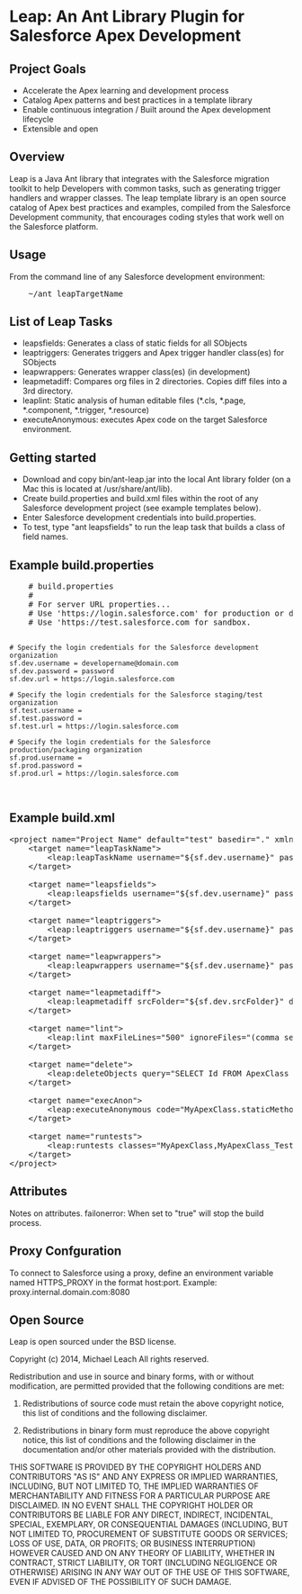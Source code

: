 <h1>Leap: An Ant Library Plugin for Salesforce Apex Development</h1>

<h2>Project Goals</h2>
<ul>
<li>Accelerate the Apex learning and development process</li>
<li>Catalog Apex patterns and best practices in a template library</li>
<li>Enable continuous integration / Built around the Apex development lifecycle</li>
<li>Extensible and open</li>
</ul>

<h2>Overview</h2>
Leap is a Java Ant library that integrates with the Salesforce migration toolkit to help Developers with common tasks, such as generating trigger handlers and wrapper classes. The leap template library is an open source catalog of Apex best practices and examples, compiled from the Salesforce Development community, that encourages coding styles that work well on the Salesforce platform.

<h2>Usage</h2>
From the command line of any Salesforce development environment:
<pre>
	~/ant leapTargetName
</pre>

<h2>List of Leap Tasks</h2>
<ul>
	<li>leapsfields: Generates a class of static fields for all SObjects</li>
	<li>leaptriggers: Generates triggers and Apex trigger handler class(es) for SObjects</li>
	<li>leapwrappers: Generates wrapper class(es) (in development)</li>
	<li>leapmetadiff: Compares org files in 2 directories. Copies diff files into a 3rd directory.</li>
	<li>leaplint: Static analysis of human editable files (*.cls, *.page, *.component, *.trigger, *.resource)</li>
	<li>executeAnonymous: executes Apex code on the target Salesforce environment.</li>
</ul>

<h2>Getting started</h2>
<ul>
	<li>Download and copy bin/ant-leap.jar into the local Ant library folder (on a Mac this is located at /usr/share/ant/lib).</li>
	<li>Create build.properties and build.xml files within the root of any Salesforce development project (see example templates below).</li>
	<li>Enter Salesforce development credentials into build.properties.</li>
	<li>To test, type "ant leapsfields" to run the leap task that builds a class of field names.</li>
</ul>

<h2>Example build.properties</h2>
<pre>
	# build.properties
	#
	# For server URL properties...
	# Use 'https://login.salesforce.com' for production or developer edition.
	# Use 'https://test.salesforce.com for sandbox.

	# Specify the login credentials for the Salesforce development organization
	sf.dev.username = developername@domain.com
	sf.dev.password = password
	sf.dev.url = https://login.salesforce.com

	# Specify the login credentials for the Salesforce staging/test organization
	sf.test.username = 
	sf.test.password = 
	sf.test.url = https://login.salesforce.com

	# Specify the login credentials for the Salesforce production/packaging organization
	sf.prod.username = 
	sf.prod.password = 
	sf.prod.url = https://login.salesforce.com
</pre>

<h2>Example build.xml</h2>

<pre>
&lt;project name="Project Name" default="test" basedir="." xmlns:sf="antlib:com.salesforce" xmlns:leap="antlib:org.leap"&gt;
	&lt;target name="leapTaskName"&gt;
		&lt;leap:leapTaskName username="${sf.dev.username}" password="${sf.dev.password}" serverurl="${sf.dev.url}" /&gt;
	&lt;/target&gt;

	&lt;target name="leapsfields"&gt;
		&lt;leap:leapsfields username="${sf.dev.username}" password="${sf.dev.password}" token="${sf.dev.token}" serverurl="${sf.dev.url}" objects="Lead,Contact,Account,Opportunity,Order__c" /&gt;
	&lt;/target&gt;

	&lt;target name="leaptriggers"&gt;
		&lt;leap:leaptriggers username="${sf.dev.username}" password="${sf.dev.password}" token="${sf.dev.token}" serverurl="${sf.dev.url}" objects="Lead,Contact,Account,Opportunity,Order__c" /&gt;
	&lt;/target&gt;

	&lt;target name="leapwrappers"&gt;
		&lt;leap:leapwrappers username="${sf.dev.username}" password="${sf.dev.password}" token="${sf.dev.token}" serverurl="${sf.dev.url}" objects="Lead,Contact,Account,Opportunity,Order__c" /&gt;
	&lt;/target&gt;
	
	&lt;target name="leapmetadiff"&gt;
		&lt;leap:leapmetadiff srcFolder="${sf.dev.srcFolder}" destFolder="${sf.prod.srcFolder}" outFolder="${sf.outFolder}"  username="${sf.dev.username}" password="${sf.dev.password}" token="${sf.dev.token}" serverurl="${sf.dev.url}"/&gt;
	&lt;/target&gt;

	&lt;target name="lint"&gt;
		&lt;leap:lint maxFileLines="500" ignoreFiles="(comma separated list of files to be ignored)" failonerror="true|false" /&gt;
	&lt;/target&gt;	

	&lt;target name="delete"&gt;
		&lt;leap:deleteObjects query="SELECT Id FROM ApexClass WHERE Name Like 'SomePattern%Test'" failonerror="true|false" username="${sf.dev.username}" password="${sf.dev.password}" token="${sf.dev.token}" se    rverurl="${sf.dev.url}" /&gt;
	&lt;/target&gt;	

	&lt;target name="execAnon"&gt;
		&lt;leap:executeAnonymous code="MyApexClass.staticMethod();" failonerror="true|false" username="${sf.dev.username}" password="${sf.dev.password}" token="${sf.dev.token}" se    rverurl="${sf.dev.url}" /&gt;
	&lt;/target&gt;	

	&lt;target name="runtests"&gt;
		&lt;leap:runtests classes="MyApexClass,MyApexClass_Tests" regex="regex matching pattern" username="${sf.dev.username}" password="${sf.dev.password}" token="${sf.dev.token}" serverurl="${sf.dev.url}" failonerror="true|false" /&gt;
	&lt;/target&gt;
&lt;/project&gt;
</pre>

<h2>Attributes</h2>
Notes on attributes.
failonerror: When set to "true" will stop the build process.

<h2>Proxy Confguration</h2>
To connect to Salesforce using a proxy, define an environment variable named HTTPS_PROXY in the format host:port.
Example: proxy.internal.domain.com:8080

<h2>Open Source</h2>
Leap is open sourced under the BSD license.

Copyright (c) 2014, Michael Leach
All rights reserved.

Redistribution and use in source and binary forms, with or without modification, are permitted provided that the following conditions are met:

1. Redistributions of source code must retain the above copyright notice, this list of conditions and the following disclaimer.

2. Redistributions in binary form must reproduce the above copyright notice, this list of conditions and the following disclaimer in the documentation and/or other materials provided with the distribution.

THIS SOFTWARE IS PROVIDED BY THE COPYRIGHT HOLDERS AND CONTRIBUTORS "AS IS" AND ANY EXPRESS OR IMPLIED WARRANTIES, INCLUDING, BUT NOT LIMITED TO, THE IMPLIED WARRANTIES OF MERCHANTABILITY AND FITNESS FOR A PARTICULAR PURPOSE ARE DISCLAIMED. IN NO EVENT SHALL THE COPYRIGHT HOLDER OR CONTRIBUTORS BE LIABLE FOR ANY DIRECT, INDIRECT, INCIDENTAL, SPECIAL, EXEMPLARY, OR CONSEQUENTIAL DAMAGES (INCLUDING, BUT NOT LIMITED TO, PROCUREMENT OF SUBSTITUTE GOODS OR SERVICES; LOSS OF USE, DATA, OR PROFITS; OR BUSINESS INTERRUPTION) HOWEVER CAUSED AND ON ANY THEORY OF LIABILITY, WHETHER IN CONTRACT, STRICT LIABILITY, OR TORT (INCLUDING NEGLIGENCE OR OTHERWISE) ARISING IN ANY WAY OUT OF THE USE OF THIS SOFTWARE, EVEN IF ADVISED OF THE POSSIBILITY OF SUCH DAMAGE.
